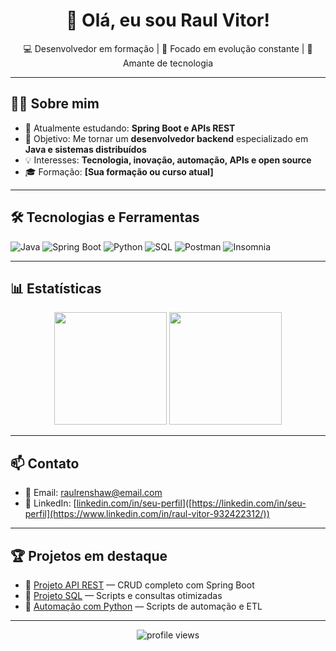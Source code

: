 <h1 align="center">👋 Olá, eu sou Raul Vitor!</h1>

<p align="center">
  💻 Desenvolvedor em formação | 🎯 Focado em evolução constante | 🚀 Amante de tecnologia
</p>

---

## 🧑‍💻 Sobre mim

- 🌱 Atualmente estudando: **Spring Boot e APIs REST**
- 🎯 Objetivo: Me tornar um **desenvolvedor backend** especializado em **Java e sistemas distribuídos**
- 💡 Interesses: **Tecnologia, inovação, automação, APIs e open source**
- 🎓 Formação: **[Sua formação ou curso atual]**

---

## 🛠️ Tecnologias e Ferramentas

![Java](https://img.shields.io/badge/Java-ED8B00?style=for-the-badge&logo=openjdk&logoColor=white)
![Spring Boot](https://img.shields.io/badge/Spring%20Boot-6DB33F?style=for-the-badge&logo=spring-boot&logoColor=white)
![Python](https://img.shields.io/badge/Python-3776AB?style=for-the-badge&logo=python&logoColor=white)
![SQL](https://img.shields.io/badge/SQL-4479A1?style=for-the-badge&logo=postgresql&logoColor=white)
![Postman](https://img.shields.io/badge/Postman-FF6C37?style=for-the-badge&logo=postman&logoColor=white)
![Insomnia](https://img.shields.io/badge/Insomnia-4000BF?style=for-the-badge&logo=insomnia&logoColor=white)

---

## 📊 Estatísticas

<div align="center">
  <img height="180em" src="https://github-readme-stats.vercel.app/api?username=seu-usuario&show_icons=true&theme=radical" />
  <img height="180em" src="https://github-readme-stats.vercel.app/api/top-langs/?username=seu-usuario&layout=compact&theme=radical"/>
</div>

---

## 📫 Contato

- 📧 Email: [raulrenshaw@email.com](mailto:raulrenshaw@email.com)
- 💼 LinkedIn: [[linkedin.com/in/seu-perfil](https://www.linkedin.com/in/raul-vitor-932422312/)]([https://linkedin.com/in/seu-perfil](https://www.linkedin.com/in/raul-vitor-932422312/))

---

## 🏆 Projetos em destaque

- 🔗 [Projeto API REST](https://github.com/seu-usuario/projeto-api) — CRUD completo com Spring Boot
- 🔗 [Projeto SQL](https://github.com/seu-usuario/projeto-sql) — Scripts e consultas otimizadas
- 🔗 [Automação com Python](https://github.com/seu-usuario/projeto-python) — Scripts de automação e ETL

---

<p align="center">
  <img src="https://komarev.com/ghpvc/?username=seu-usuario&color=blue&style=flat-square" alt="profile views"/>
</p>
